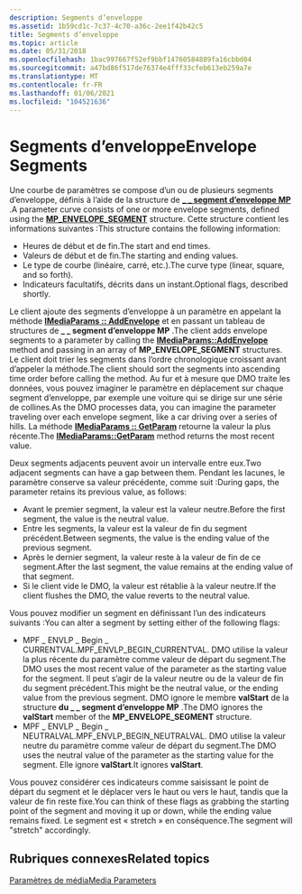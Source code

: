 ```yaml
---
description: Segments d’enveloppe
ms.assetid: 1b59cd1c-7c37-4c70-a36c-2ee1f42b42c5
title: Segments d’enveloppe
ms.topic: article
ms.date: 05/31/2018
ms.openlocfilehash: 1bac997667f52ef9bbf14760584889fa16cbbd04
ms.sourcegitcommit: a47bd86f517de76374e4fff33cfeb613eb259a7e
ms.translationtype: MT
ms.contentlocale: fr-FR
ms.lasthandoff: 01/06/2021
ms.locfileid: "104521636"
---
```

# <a name="envelope-segments"></a><span data-ttu-id="4507f-103">Segments d’enveloppe</span><span class="sxs-lookup"><span data-stu-id="4507f-103">Envelope Segments</span></span>

<span data-ttu-id="4507f-104">Une courbe de paramètres se compose d’un ou de plusieurs segments d’enveloppe, définis à l’aide de la structure de [**\_ \_ segment d’enveloppe MP**](/previous-versions/windows/desktop/api/Medparam/ns-medparam-mp_envelope_segment) .</span><span class="sxs-lookup"><span data-stu-id="4507f-104">A parameter curve consists of one or more envelope segments, defined using the [**MP\_ENVELOPE\_SEGMENT**](/previous-versions/windows/desktop/api/Medparam/ns-medparam-mp_envelope_segment) structure.</span></span> <span data-ttu-id="4507f-105">Cette structure contient les informations suivantes :</span><span class="sxs-lookup"><span data-stu-id="4507f-105">This structure contains the following information:</span></span>

-   <span data-ttu-id="4507f-106">Heures de début et de fin.</span><span class="sxs-lookup"><span data-stu-id="4507f-106">The start and end times.</span></span>
-   <span data-ttu-id="4507f-107">Valeurs de début et de fin.</span><span class="sxs-lookup"><span data-stu-id="4507f-107">The starting and ending values.</span></span>
-   <span data-ttu-id="4507f-108">Le type de courbe (linéaire, carré, etc.).</span><span class="sxs-lookup"><span data-stu-id="4507f-108">The curve type (linear, square, and so forth).</span></span>
-   <span data-ttu-id="4507f-109">Indicateurs facultatifs, décrits dans un instant.</span><span class="sxs-lookup"><span data-stu-id="4507f-109">Optional flags, described shortly.</span></span>

<span data-ttu-id="4507f-110">Le client ajoute des segments d’enveloppe à un paramètre en appelant la méthode [**IMediaParams :: AddEnvelope**](/previous-versions/windows/desktop/api/Medparam/nf-medparam-imediaparams-addenvelope) et en passant un tableau de structures de **\_ \_ segment d’enveloppe MP** .</span><span class="sxs-lookup"><span data-stu-id="4507f-110">The client adds envelope segments to a parameter by calling the [**IMediaParams::AddEnvelope**](/previous-versions/windows/desktop/api/Medparam/nf-medparam-imediaparams-addenvelope) method and passing in an array of **MP\_ENVELOPE\_SEGMENT** structures.</span></span> <span data-ttu-id="4507f-111">Le client doit trier les segments dans l’ordre chronologique croissant avant d’appeler la méthode.</span><span class="sxs-lookup"><span data-stu-id="4507f-111">The client should sort the segments into ascending time order before calling the method.</span></span> <span data-ttu-id="4507f-112">Au fur et à mesure que DMO traite les données, vous pouvez imaginer le paramètre en déplacement sur chaque segment d’enveloppe, par exemple une voiture qui se dirige sur une série de collines.</span><span class="sxs-lookup"><span data-stu-id="4507f-112">As the DMO processes data, you can imagine the parameter traveling over each envelope segment, like a car driving over a series of hills.</span></span> <span data-ttu-id="4507f-113">La méthode [**IMediaParams :: GetParam**](/previous-versions/windows/desktop/api/Medparam/nf-medparam-imediaparams-getparam) retourne la valeur la plus récente.</span><span class="sxs-lookup"><span data-stu-id="4507f-113">The [**IMediaParams::GetParam**](/previous-versions/windows/desktop/api/Medparam/nf-medparam-imediaparams-getparam) method returns the most recent value.</span></span>

<span data-ttu-id="4507f-114">Deux segments adjacents peuvent avoir un intervalle entre eux.</span><span class="sxs-lookup"><span data-stu-id="4507f-114">Two adjacent segments can have a gap between them.</span></span> <span data-ttu-id="4507f-115">Pendant les lacunes, le paramètre conserve sa valeur précédente, comme suit :</span><span class="sxs-lookup"><span data-stu-id="4507f-115">During gaps, the parameter retains its previous value, as follows:</span></span>

-   <span data-ttu-id="4507f-116">Avant le premier segment, la valeur est la valeur neutre.</span><span class="sxs-lookup"><span data-stu-id="4507f-116">Before the first segment, the value is the neutral value.</span></span>
-   <span data-ttu-id="4507f-117">Entre les segments, la valeur est la valeur de fin du segment précédent.</span><span class="sxs-lookup"><span data-stu-id="4507f-117">Between segments, the value is the ending value of the previous segment.</span></span>
-   <span data-ttu-id="4507f-118">Après le dernier segment, la valeur reste à la valeur de fin de ce segment.</span><span class="sxs-lookup"><span data-stu-id="4507f-118">After the last segment, the value remains at the ending value of that segment.</span></span>
-   <span data-ttu-id="4507f-119">Si le client vide le DMO, la valeur est rétablie à la valeur neutre.</span><span class="sxs-lookup"><span data-stu-id="4507f-119">If the client flushes the DMO, the value reverts to the neutral value.</span></span>

<span data-ttu-id="4507f-120">Vous pouvez modifier un segment en définissant l’un des indicateurs suivants :</span><span class="sxs-lookup"><span data-stu-id="4507f-120">You can alter a segment by setting either of the following flags:</span></span>

-   <span data-ttu-id="4507f-121">MPF \_ ENVLP \_ Begin \_ CURRENTVAL.</span><span class="sxs-lookup"><span data-stu-id="4507f-121">MPF\_ENVLP\_BEGIN\_CURRENTVAL.</span></span> <span data-ttu-id="4507f-122">DMO utilise la valeur la plus récente du paramètre comme valeur de départ du segment.</span><span class="sxs-lookup"><span data-stu-id="4507f-122">The DMO uses the most recent value of the parameter as the starting value for the segment.</span></span> <span data-ttu-id="4507f-123">Il peut s’agir de la valeur neutre ou de la valeur de fin du segment précédent.</span><span class="sxs-lookup"><span data-stu-id="4507f-123">This might be the neutral value, or the ending value from the previous segment.</span></span> <span data-ttu-id="4507f-124">DMO ignore le membre **valStart** de la structure **du \_ \_ segment d’enveloppe MP** .</span><span class="sxs-lookup"><span data-stu-id="4507f-124">The DMO ignores the **valStart** member of the **MP\_ENVELOPE\_SEGMENT** structure.</span></span>
-   <span data-ttu-id="4507f-125">MPF \_ ENVLP \_ Begin \_ NEUTRALVAL.</span><span class="sxs-lookup"><span data-stu-id="4507f-125">MPF\_ENVLP\_BEGIN\_NEUTRALVAL.</span></span> <span data-ttu-id="4507f-126">DMO utilise la valeur neutre du paramètre comme valeur de départ du segment.</span><span class="sxs-lookup"><span data-stu-id="4507f-126">The DMO uses the neutral value of the parameter as the starting value for the segment.</span></span> <span data-ttu-id="4507f-127">Elle ignore **valStart**.</span><span class="sxs-lookup"><span data-stu-id="4507f-127">It ignores **valStart**.</span></span>

<span data-ttu-id="4507f-128">Vous pouvez considérer ces indicateurs comme saisissant le point de départ du segment et le déplacer vers le haut ou vers le haut, tandis que la valeur de fin reste fixe.</span><span class="sxs-lookup"><span data-stu-id="4507f-128">You can think of these flags as grabbing the starting point of the segment and moving it up or down, while the ending value remains fixed.</span></span> <span data-ttu-id="4507f-129">Le segment est « stretch » en conséquence.</span><span class="sxs-lookup"><span data-stu-id="4507f-129">The segment will "stretch" accordingly.</span></span>

## <a name="related-topics"></a><span data-ttu-id="4507f-130">Rubriques connexes</span><span class="sxs-lookup"><span data-stu-id="4507f-130">Related topics</span></span>

<dl> <dt>

[<span data-ttu-id="4507f-131">Paramètres de média</span><span class="sxs-lookup"><span data-stu-id="4507f-131">Media Parameters</span></span>](media-parameters.md)
</dt> </dl>

 

 




